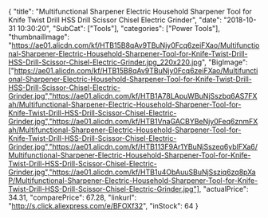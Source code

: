 {
	"title": "Multifunctional Sharpener Electric Household Sharpener Tool for Knife Twist Drill HSS Drill Scissor Chisel Electric Grinder",
	"date": "2018-10-31 10:30:20",
	"SubCat": ["Tools"],
	"categories": ["Power Tools"],
	"thumbnailImage": "https://ae01.alicdn.com/kf/HTB15B8qAv9TBuNjy0Fcq6zeiFXao/Multifunctional-Sharpener-Electric-Household-Sharpener-Tool-for-Knife-Twist-Drill-HSS-Drill-Scissor-Chisel-Electric-Grinder.jpg_220x220.jpg",
	"BigImage": ["https://ae01.alicdn.com/kf/HTB15B8qAv9TBuNjy0Fcq6zeiFXao/Multifunctional-Sharpener-Electric-Household-Sharpener-Tool-for-Knife-Twist-Drill-HSS-Drill-Scissor-Chisel-Electric-Grinder.jpg","https://ae01.alicdn.com/kf/HTB1A78LApuWBuNjSszbq6AS7FXah/Multifunctional-Sharpener-Electric-Household-Sharpener-Tool-for-Knife-Twist-Drill-HSS-Drill-Scissor-Chisel-Electric-Grinder.jpg","https://ae01.alicdn.com/kf/HTB1VnaGACBYBeNjy0Feq6znmFXah/Multifunctional-Sharpener-Electric-Household-Sharpener-Tool-for-Knife-Twist-Drill-HSS-Drill-Scissor-Chisel-Electric-Grinder.jpg","https://ae01.alicdn.com/kf/HTB113F9Ar1YBuNjSszeq6yblFXa6/Multifunctional-Sharpener-Electric-Household-Sharpener-Tool-for-Knife-Twist-Drill-HSS-Drill-Scissor-Chisel-Electric-Grinder.jpg","https://ae01.alicdn.com/kf/HTB1u4ObAuuSBuNjSsziq6zq8pXaP/Multifunctional-Sharpener-Electric-Household-Sharpener-Tool-for-Knife-Twist-Drill-HSS-Drill-Scissor-Chisel-Electric-Grinder.jpg"],
	"actualPrice": 34.31,
	"comparePrice": 67.28,
	"linkurl": "http://s.click.aliexpress.com/e/BFOXf32",
	"inStock": 64
}
